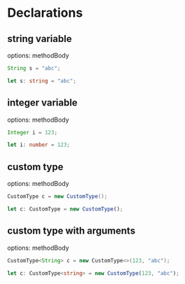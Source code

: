 # Declarations

## string variable
options: methodBody
```java
String s = "abc";
```
```typescript
let s: string = "abc";
```

## integer variable
options: methodBody
```java
Integer i = 123;
```
```typescript
let i: number = 123;
```

## custom type
options: methodBody
```java
CustomType c = new CustomType();
```
```typescript
let c: CustomType = new CustomType();
```

## custom type with arguments
options: methodBody
```java
CustomType<String> c = new CustomType<>(123, "abc");
```
```typescript
let c: CustomType<string> = new CustomType(123, "abc");
```
